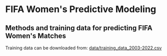 # FIFA Women's Predictive Modeling

## Methods and training data for predicting FIFA Women's Matches

Training data can be downloaded from: 
[data/training_data_2003-2022.csv](https://github.com/hlynurhallgrims/FIFA-Womens-Predictive-Modeling/blob/master/data/training_data_2003-2022.csv)
